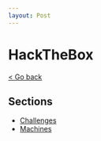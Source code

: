 ```yaml
---
layout: Post
---
```

# HackTheBox

<a class="back-link" href="../">< Go back</a>

## Sections

- [Challenges](Challenges/)
- [Machines](Machines/)
